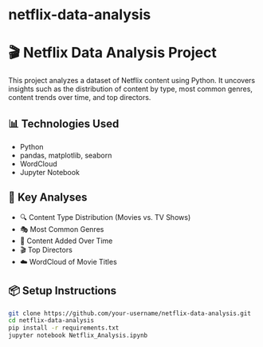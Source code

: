 # netflix-data-analysis
# 🎬 Netflix Data Analysis Project

This project analyzes a dataset of Netflix content using Python. It uncovers insights such as the distribution of content by type, most common genres, content trends over time, and top directors.

## 📊 Technologies Used
- Python
- pandas, matplotlib, seaborn
- WordCloud
- Jupyter Notebook

## 📁 Key Analyses
- 🔍 Content Type Distribution (Movies vs. TV Shows)
- 🎭 Most Common Genres
- 📅 Content Added Over Time
- 🎬 Top Directors
- ☁️ WordCloud of Movie Titles

## 📦 Setup Instructions
```bash
git clone https://github.com/your-username/netflix-data-analysis.git
cd netflix-data-analysis
pip install -r requirements.txt
jupyter notebook Netflix_Analysis.ipynb
